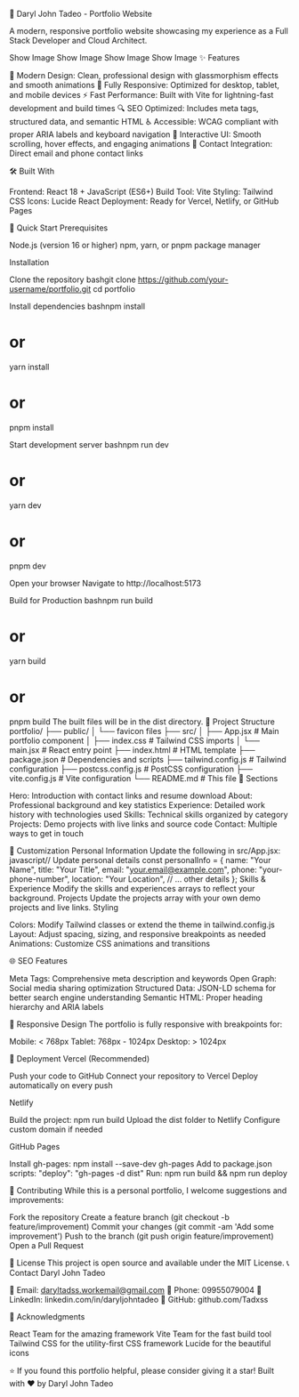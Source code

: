🚀 Daryl John Tadeo - Portfolio Website

A modern, responsive portfolio website showcasing my experience as a Full Stack Developer and Cloud Architect.

Show Image
Show Image
Show Image
Show Image
✨ Features

🎨 Modern Design: Clean, professional design with glassmorphism effects and smooth animations
📱 Fully Responsive: Optimized for desktop, tablet, and mobile devices
⚡ Fast Performance: Built with Vite for lightning-fast development and build times
🔍 SEO Optimized: Includes meta tags, structured data, and semantic HTML
♿ Accessible: WCAG compliant with proper ARIA labels and keyboard navigation
🌟 Interactive UI: Smooth scrolling, hover effects, and engaging animations
📧 Contact Integration: Direct email and phone contact links

🛠️ Built With

Frontend: React 18 + JavaScript (ES6+)
Build Tool: Vite
Styling: Tailwind CSS
Icons: Lucide React
Deployment: Ready for Vercel, Netlify, or GitHub Pages

🚀 Quick Start
Prerequisites

Node.js (version 16 or higher)
npm, yarn, or pnpm package manager

Installation

Clone the repository
bashgit clone https://github.com/your-username/portfolio.git
cd portfolio

Install dependencies
bashnpm install
# or
yarn install
# or
pnpm install

Start development server
bashnpm run dev
# or
yarn dev
# or
pnpm dev

Open your browser
Navigate to http://localhost:5173

Build for Production
bashnpm run build
# or
yarn build
# or
pnpm build
The built files will be in the dist directory.
📁 Project Structure
portfolio/
├── public/
│   └── favicon files
├── src/
│   ├── App.jsx          # Main portfolio component
│   ├── index.css        # Tailwind CSS imports
│   └── main.jsx         # React entry point
├── index.html           # HTML template
├── package.json         # Dependencies and scripts
├── tailwind.config.js   # Tailwind configuration
├── postcss.config.js    # PostCSS configuration
├── vite.config.js       # Vite configuration
└── README.md           # This file
🎯 Sections

Hero: Introduction with contact links and resume download
About: Professional background and key statistics
Experience: Detailed work history with technologies used
Skills: Technical skills organized by category
Projects: Demo projects with live links and source code
Contact: Multiple ways to get in touch

🔧 Customization
Personal Information
Update the following in src/App.jsx:
javascript// Update personal details
const personalInfo = {
  name: "Your Name",
  title: "Your Title",
  email: "your.email@example.com",
  phone: "your-phone-number",
  location: "Your Location",
  // ... other details
};
Skills & Experience
Modify the skills and experiences arrays to reflect your background.
Projects
Update the projects array with your own demo projects and live links.
Styling

Colors: Modify Tailwind classes or extend the theme in tailwind.config.js
Layout: Adjust spacing, sizing, and responsive breakpoints as needed
Animations: Customize CSS animations and transitions

🌐 SEO Features

Meta Tags: Comprehensive meta description and keywords
Open Graph: Social media sharing optimization
Structured Data: JSON-LD schema for better search engine understanding
Semantic HTML: Proper heading hierarchy and ARIA labels

📱 Responsive Design
The portfolio is fully responsive with breakpoints for:

Mobile: < 768px
Tablet: 768px - 1024px
Desktop: > 1024px

🚀 Deployment
Vercel (Recommended)

Push your code to GitHub
Connect your repository to Vercel
Deploy automatically on every push

Netlify

Build the project: npm run build
Upload the dist folder to Netlify
Configure custom domain if needed

GitHub Pages

Install gh-pages: npm install --save-dev gh-pages
Add to package.json scripts: "deploy": "gh-pages -d dist"
Run: npm run build && npm run deploy

🤝 Contributing
While this is a personal portfolio, I welcome suggestions and improvements:

Fork the repository
Create a feature branch (git checkout -b feature/improvement)
Commit your changes (git commit -am 'Add some improvement')
Push to the branch (git push origin feature/improvement)
Open a Pull Request

📄 License
This project is open source and available under the MIT License.
📞 Contact
Daryl John Tadeo

📧 Email: daryltadss.workemail@gmail.com
📱 Phone: 09955079004
💼 LinkedIn: linkedin.com/in/daryljohntadeo
🔗 GitHub: github.com/Tadxss

🙏 Acknowledgments

React Team for the amazing framework
Vite Team for the fast build tool
Tailwind CSS for the utility-first CSS framework
Lucide for the beautiful icons


⭐ If you found this portfolio helpful, please consider giving it a star!
Built with ❤️ by Daryl John Tadeo